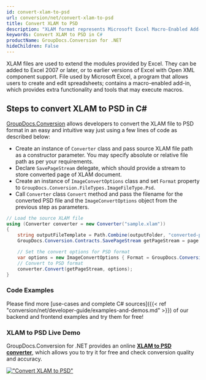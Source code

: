 ```yaml
---
id: convert-xlam-to-psd
url: conversion/net/convert-xlam-to-psd
title: Convert XLAM to PSD
description: "XLAM format represents Microsoft Excel Macro-Enabled Add-In with .xlam extension. Learn how to convert XLAM to PSD file programmatically in C# language using GroupDocs.Conversion for .NET library."
keywords: Convert XLAM to PSD in C#
productName: GroupDocs.Conversion for .NET
hideChildren: False
---
```


XLAM files are used to extend the modules provided by Excel. They can be added to Excel 2007 or later, or to earlier versions of Excel with Open XML component support. File used by Microsoft Excel, a program that allows users to create and edit spreadsheets; contains a macro-enabled add-in, which provides extra functionality and tools that may execute macros.

## Steps to convert XLAM to PSD in C#

[GroupDocs.Conversion](https://products.groupdocs.com/conversion/net) allows developers to convert the XLAM file to PSD format in an easy and intuitive way just using a few lines of code as described below:

* Create an instance of `Converter` class and pass source XLAM file path as a constructor parameter. You may specify absolute or relative file path as per your requirements. 
* Declare `SavePageStream` delegate, which should provide a stream to store converted page of XLAM document.
* Create an instance of `ImageConvertOptions` class and set `Format` property to `GroupDocs.Conversion.FileTypes.ImageFileType.Psd`.
* Call `Converter` class `Convert` method and pass the filename for the converted PSD file and the `ImageConvertOptions` object from the previous step as parameters.

```csharp
// Load the source XLAM file
using (Converter converter = new Converter("sample.xlam"))
{
    string outputFileTemplate = Path.Combine(outputFolder, "converted-page-{0}.psd");
    GroupDocs.Conversion.Contracts.SavePageStream getPageStream = page => new FileStream(string.Format(outputFileTemplate, page), FileMode.Create);

    // Set the convert options for PSD format
    var options = new ImageConvertOptions { Format = GroupDocs.Conversion.FileTypes.ImageFileType.Psd };   
    // Convert to PSD format
    converter.Convert(getPageStream, options);
}
```

### Code Examples

Please find more [use-cases and complete C# sources]({{< ref "conversion/net/developer-guide/examples-and-demos.md" >}}) of our backend and frontend examples and try them for free!

### XLAM to PSD Live Demo

GroupDocs.Conversion for .NET provides an online [**XLAM to PSD converter**](https://products.groupdocs.app/conversion/xlam-to-psd), which allows you to try it for free and check conversion quality and accuracy.

[!["Convert XLAM to PSD"](conversion/net/images/convert-to-psd/convert-xlam-to-psd.png)](https://products.groupdocs.app/conversion/xlam-to-psd)